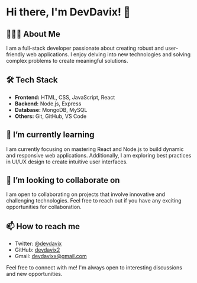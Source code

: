 # Hi there, I'm DevDavix! 👋

## 👨🏻‍💻 About Me
I am a full-stack developer passionate about creating robust and user-friendly web applications. I enjoy delving into new technologies and solving complex problems to create meaningful solutions.

## 🛠️ Tech Stack
- **Frontend:** HTML, CSS, JavaScript, React
- **Backend:** Node.js, Express
- **Database:** MongoDB, MySQL
- **Others:** Git, GitHub, VS Code

## 🌱 I’m currently learning
I am currently focusing on mastering React and Node.js to build dynamic and responsive web applications. Additionally, I am exploring best practices in UI/UX design to create intuitive user interfaces.

## 👯 I’m looking to collaborate on
I am open to collaborating on projects that involve innovative and challenging technologies. Feel free to reach out if you have any exciting opportunities for collaboration.

## 📫 How to reach me
- Twitter: [@devdavix](https://twitter.com/devdavix)
- GitHub: [devdavix2](https://github.com/devdavix2)
- Gmail: devdavixx@gmail.com

Feel free to connect with me! I'm always open to interesting discussions and new opportunities.
